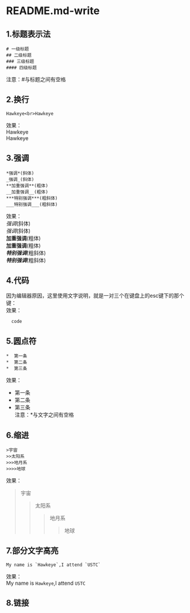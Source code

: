 # README.md-write

## 1.标题表示法
```
# 一级标题
## 二级标题
### 三级标题
#### 四级标题
```
注意：#与标题之间有空格

## 2.换行
```
Hawkeye<br>Hawkeye
```
效果：<br>
Hawkeye<br>Hawkeye

## 3.强调
```
*强调*(斜体) 
_强调_(斜体) 
**加重强调**(粗体) 
__加重强调__(粗体) 
***特别强调***(粗斜体) 
___特别强调___(粗斜体) 
```
效果：<br>
*强调*(斜体)<br>
_强调_(斜体)<br>
**加重强调**(粗体)<br>
__加重强调__(粗体)<br>
***特别强调***(粗斜体)<br>
___特别强调___(粗斜体)<br>

## 4.代码

因为编辑器原因，这里使用文字说明，就是一对三个在键盘上的esc键下的那个键：<br>
效果：<br>
```
  code
```

## 5.圆点符
```
*  第一条
*  第二条
*  第三条
```
效果：<br>
*  第一条
*  第二条
*  第三条<br>
注意：*与文字之间有空格

## 6.缩进
```
>宇宙 
>>太阳系
>>>地月系
>>>>地球 
```
效果：<br>
>宇宙 
>>太阳系
>>>地月系
>>>>地球 

## 7.部分文字高亮
```
My name is `Hawkeye`,I attend `USTC`
```
效果：<br>
My name is `Hawkeye`,I attend `USTC`

## 8.链接
